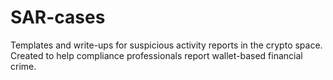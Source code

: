 # SAR-cases
Templates and write-ups for suspicious activity reports in the crypto space. Created to help compliance professionals report wallet-based financial crime.
